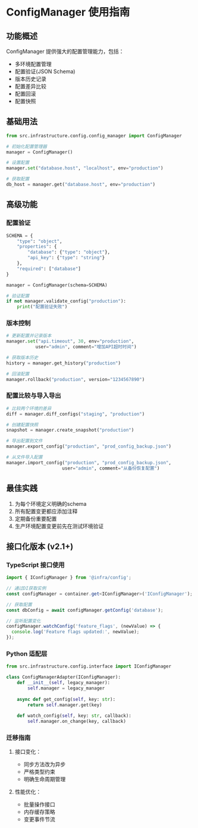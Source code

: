 # ConfigManager 使用指南

## 功能概述
ConfigManager 提供强大的配置管理能力，包括：
- 多环境配置管理
- 配置验证(JSON Schema)
- 版本历史记录
- 配置差异比较
- 配置回滚
- 配置快照

## 基础用法

```python
from src.infrastructure.config.config_manager import ConfigManager

# 初始化配置管理器
manager = ConfigManager()

# 设置配置
manager.set("database.host", "localhost", env="production")

# 获取配置
db_host = manager.get("database.host", env="production")
```

## 高级功能

### 配置验证
```python
SCHEMA = {
    "type": "object",
    "properties": {
        "database": {"type": "object"},
        "api_key": {"type": "string"}
    },
    "required": ["database"]
}

manager = ConfigManager(schema=SCHEMA)

# 验证配置
if not manager.validate_config("production"):
    print("配置验证失败")
```

### 版本控制
```python
# 更新配置并记录版本
manager.set("api.timeout", 30, env="production", 
           user="admin", comment="增加API超时时间")

# 获取版本历史
history = manager.get_history("production")

# 回滚配置
manager.rollback("production", version="1234567890")
```

### 配置比较与导入导出
```python
# 比较两个环境的差异
diff = manager.diff_configs("staging", "production")

# 创建配置快照
snapshot = manager.create_snapshot("production")

# 导出配置到文件
manager.export_config("production", "prod_config_backup.json")

# 从文件导入配置
manager.import_config("production", "prod_config_backup.json", 
                     user="admin", comment="从备份恢复配置")
```

## 最佳实践
1. 为每个环境定义明确的schema
2. 所有配置变更都应添加注释
3. 定期备份重要配置
4. 生产环境配置变更前先在测试环境验证

## 接口化版本 (v2.1+)

### TypeScript 接口使用
```typescript
import { IConfigManager } from '@infra/config';

// 通过DI获取实例
const configManager = container.get<IConfigManager>('IConfigManager');

// 获取配置
const dbConfig = await configManager.getConfig('database');

// 监听配置变化
configManager.watchConfig('feature_flags', (newValue) => {
  console.log('Feature flags updated:', newValue);
});
```

### Python 适配层
```python
from src.infrastructure.config.interface import IConfigManager

class ConfigManagerAdapter(IConfigManager):
    def __init__(self, legacy_manager):
        self.manager = legacy_manager
        
    async def get_config(self, key: str):
        return self.manager.get(key)
        
    def watch_config(self, key: str, callback):
        self.manager.on_change(key, callback)
```

### 迁移指南
1. 接口变化：
   - 同步方法改为异步
   - 严格类型约束
   - 明确生命周期管理

2. 性能优化：
   - 批量操作接口
   - 内存缓存策略
   - 变更事件节流
```
